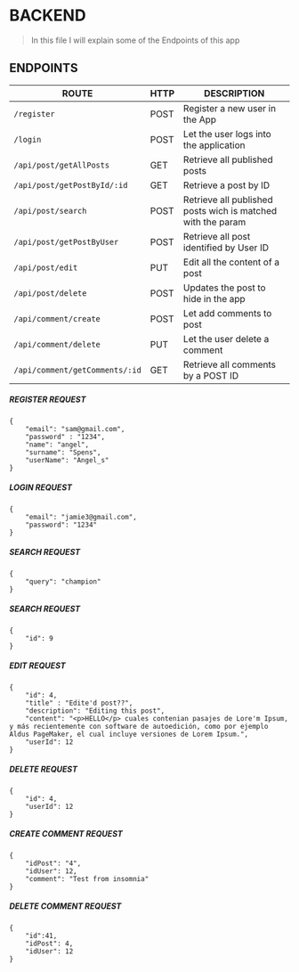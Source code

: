 # BACKEND
> In this file I will explain some of the Endpoints of this app

## ENDPOINTS
| ROUTE | HTTP | DESCRIPTION |
|---|---|---|
|`/register`|POST|Register a new user in the App|
|`/login`|POST|Let the user logs into the application|
|`/api/post/getAllPosts`|GET|Retrieve all published posts|
|`/api/post/getPostById/:id`|GET|Retrieve a post by ID|
|`/api/post/search`|POST|Retrieve all published posts wich is matched with the param
|`/api/post/getPostByUser`|POST|Retrieve all post identified by User ID|
|`/api/post/edit`|PUT|Edit all the content of a post|
|`/api/post/delete`|POST|Updates the post to hide in the app|
|`/api/comment/create`|POST|Let add comments to post|
|`/api/comment/delete`|PUT|Let the user delete a comment|
|`/api/comment/getComments/:id`|GET|Retrieve all comments by a POST ID|

##### REGISTER REQUEST
```
{
	"email": "sam@gmail.com",
	"password" : "1234",
	"name": "angel",
	"surname": "Spens",
	"userName": "Angel_s"
}
```
##### LOGIN REQUEST
```
{
	"email": "jamie3@gmail.com",
	"password": "1234"
}
```
##### SEARCH REQUEST
```
{
	"query": "champion"
}
```
##### SEARCH REQUEST
```
{
	"id": 9
}
```
##### EDIT REQUEST
```
{
	"id": 4,
	"title" : "Edite'd post??",
	"description": "Editing this post",
	"content": "<p>HELLO</p> cuales contenian pasajes de Lore'm Ipsum, y más recientemente con software de autoedición, como por ejemplo Aldus PageMaker, el cual incluye versiones de Lorem Ipsum.",
	"userId": 12
}
```
##### DELETE REQUEST
```
{
	"id": 4,
	"userId": 12
}
```
##### CREATE COMMENT REQUEST
```
{
	"idPost": "4",
	"idUser": 12,
	"comment": "Test from insomnia"
}
```
##### DELETE COMMENT REQUEST
```
{
	"id":41,
	"idPost": 4,
	"idUser": 12
}
```